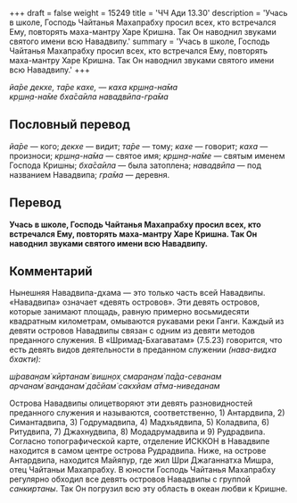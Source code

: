 +++
draft = false
weight = 15249
title = 'ЧЧ Ади 13.30'
description = 'Учась в школе, Господь Чайтанья Махапрабху просил всех, кто встречался Ему, повторять маха-мантру Харе Кришна. Так Он наводнил звуками святого имени всю Навадвипу.'
summary = 'Учась в школе, Господь Чайтанья Махапрабху просил всех, кто встречался Ему, повторять маха-мантру Харе Кришна. Так Он наводнил звуками святого имени всю Навадвипу.'
+++

_йа̄ре декхе, та̄ре кахе, — каха кр̣шн̣а-на̄ма  
кр̣шн̣а-на̄ме бха̄са̄ила навадвӣпа-гра̄ма_

## Пословный перевод

_йа̄ре_ — кого; _декхе_ — видит; _та̄ре_ — тому; _кахе_ — говорит; _каха_ — произноси; _кр̣шн̣а_\-_на̄ма_ — святое имя; _кр̣шн̣а_\-_на̄ме_ — святым именем Господа Кришны; _бха̄са̄ила_ — была затоплена; _навадвӣпа_ — под названием Навадвипа; _гра̄ма_ — деревня.

## Перевод

**Учась в школе, Господь Чайтанья Махапрабху просил всех, кто встречался Ему, повторять маха-мантру Харе Кришна. Так Он наводнил звуками святого имени всю Навадвипу.**

## Комментарий

Нынешняя Навадвипа-дхама — это только часть всей Навадвипы. «Навадвипа» означает «девять островов». Эти девять островов, которые занимают площадь, равную примерно восьмидесяти квадратным километрам, омываются рукавами реки Ганги. Каждый из девяти островов Навадвипы связан с одним из девяти методов преданного служения. В «Шримад-Бхагаватам» (7.5.23) говорится, что есть девять видов деятельности в преданном служении _(нава-видха бхакти):_

_ш́раван̣ам̇ кӣртанам̇ вишн̣ох̣ смаран̣ам̇ па̄да-севанам  
арчанам̇ ванданам̇ да̄сйам̇ сакхйам а̄тма-ниведанам_

Острова Навадвипы олицетворяют эти девять разновидностей преданного служения и называются, соответственно, 1) Антардвипа, 2) Симантадвипа, 3) Годрумадвипа, 4) Мадхьядвипа, 5) Коладвипа, 6) Ритудвипа, 7) Джахнудвипа, 8) Модадрумадвипа и 9) Рудрадвипа. Согласно топографической карте, отделение ИСККОН в Навадвипе находится в самом центре острова Рудрадвипа. Ниже, на острове Антардвипа, находится Майяпур, где жил Шри Джаганнатха Мишра, отец Чайтаньи Махапрабху. В юности Господь Чайтанья Махапрабху регулярно обходил все девять островов Навадвипы с группой _санкиртаны_. Так Он погрузил всю эту область в океан любви к Кришне.
